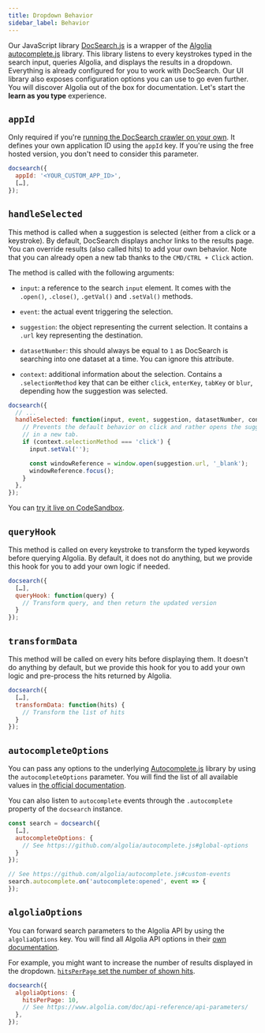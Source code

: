 ```yaml
---
title: Dropdown Behavior
sidebar_label: Behavior
---
```


Our JavaScript library [DocSearch.js](https://github.com/algolia/docsearch.js)
is a wrapper of the [Algolia autocomplete.js][1] library. This library listens
to every keystrokes typed in the search input, queries Algolia, and displays the
results in a dropdown. Everything is already configured for you to work with
DocSearch. Our UI library also exposes configuration options you can use to go
even further. You will discover Algolia out of the box for documentation. Let's
start the **learn as you type** experience.

## `appId`

Only required if you're [running the DocSearch crawler on your own][2]. It
defines your own application ID using the `appId` key. If you're using the free
hosted version, you don't need to consider this parameter.

```javascript
docsearch({
  appId: '<YOUR_CUSTOM_APP_ID>',
  […],
});
```

## `handleSelected`

This method is called when a suggestion is selected (either from a click or a
keystroke). By default, DocSearch displays anchor links to the results page. You
can override results (also called hits) to add your own behavior. Note that you
can already open a new tab thanks to the `CMD/CTRL + Click` action.

The method is called with the following arguments:

- `input`: a reference to the search `input` element. It comes with the
  `.open()`, `.close()`, `.getVal()` and `.setVal()` methods.

- `event`: the actual event triggering the selection.

- `suggestion`: the object representing the current selection. It contains a
  `.url` key representing the destination.

- `datasetNumber`: this should always be equal to `1` as DocSearch is searching
  into one dataset at a time. You can ignore this attribute.

- `context`: additional information about the selection. Contains a
  `.selectionMethod` key that can be either `click`, `enterKey`, `tabKey` or
  `blur`, depending how the suggestion was selected.

```javascript
docsearch({
  // ...
  handleSelected: function(input, event, suggestion, datasetNumber, context) {
    // Prevents the default behavior on click and rather opens the suggestion
    // in a new tab.
    if (context.selectionMethod === 'click') {
      input.setVal('');

      const windowReference = window.open(suggestion.url, '_blank');
      windowReference.focus();
    }
  },
});
```

You can [try it live on CodeSandbox][3].

## `queryHook`

This method is called on every keystroke to transform the typed keywords before
querying Algolia. By default, it does not do anything, but we provide this hook
for you to add your own logic if needed.

```javascript
docsearch({
  […],
  queryHook: function(query) {
    // Transform query, and then return the updated version
  }
});
```

## `transformData`

This method will be called on every hits before displaying them. It doesn't do
anything by default, but we provide this hook for you to add your own logic and
pre-process the hits returned by Algolia.

```javascript
docsearch({
  […],
  transformData: function(hits) {
    // Transform the list of hits
  }
});
```

## `autocompleteOptions`

You can pass any options to the underlying
[Autocomplete.js](https://github.com/algolia/autocomplete.js) library by using
the `autocompleteOptions` parameter. You will find the list of all available
values in [the official documentation][4].

You can also listen to `autocomplete` events through the `.autocomplete`
property of the `docsearch` instance.

```javascript
const search = docsearch({
  […],
  autocompleteOptions: {
    // See https://github.com/algolia/autocomplete.js#global-options
  }
});

// See https://github.com/algolia/autocomplete.js#custom-events
search.autocomplete.on('autocomplete:opened', event => {
});
```

## `algoliaOptions`

You can forward search parameters to the Algolia API by using the
`algoliaOptions` key. You will find all Algolia API options in their [own
documentation][5].

For example, you might want to increase the number of results displayed in the
dropdown. [`hitsPerPage` set the number of shown hits][6].

```javascript
docsearch({
  algoliaOptions: {
    hitsPerPage: 10,
    // See https://www.algolia.com/doc/api-reference/api-parameters/
  },
});
```

[1]: https://github.com/algolia/autocomplete.js
[2]: run-your-own.md
[3]: https://codesandbox.io/s/docsearchjs-open-in-new-tab-tgs2h
[4]: https://github.com/algolia/autocomplete.js#global-options
[5]: https://www.algolia.com/doc/api-reference/api-parameters/
[6]: https://www.algolia.com/doc/api-reference/api-parameters/hitsPerPage/
[7]: https://github.com/algolia/docsearch.js
